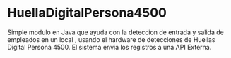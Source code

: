 # HuellaDigitalPersona4500
Simple modulo en Java que ayuda con la deteccion de entrada y salida de empleados en un local , usando el hardware de detecciones de Huellas Digital Persona 4500. El sistema envia los registros a una API Externa.
